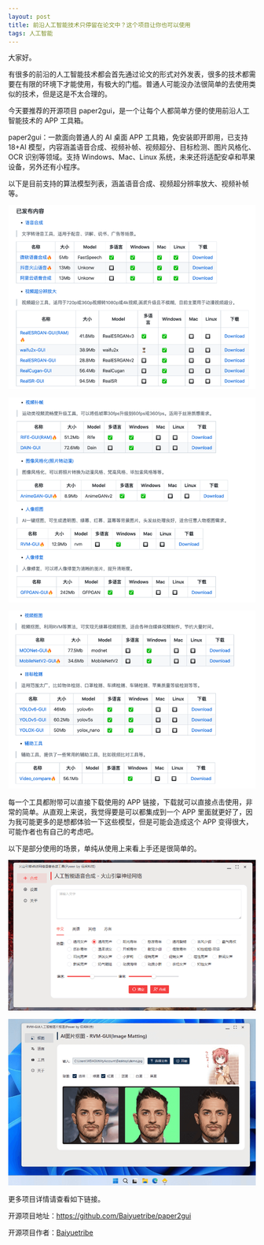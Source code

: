 ```yaml
---
layout: post
title: 前沿人工智能技术只停留在论文中？这个项目让你也可以使用
tags: 人工智能
---
```


大家好。

有很多的前沿的人工智能技术都会首先通过论文的形式对外发表，很多的技术都需要在有限的环境下才能使用，有极大的门槛。普通人可能没办法很简单的去使用类似的技术，但是这是不太合理的。

今天要推荐的开源项目 paper2gui，是一个让每个人都简单方便的使用前沿人工智能技术的 APP 工具箱。

paper2gui：一款面向普通人的 AI 桌面 APP 工具箱，免安装即开即用，已支持 18+AI 模型，内容涵盖语音合成、视频补帧、视频超分、目标检测、图片风格化、OCR 识别等领域。支持 Windows、Mac、Linux 系统，未来还将适配安卓和苹果设备，另外还有小程序。

以下是目前支持的算法模型列表，涵盖语音合成、视频超分辨率放大、视频补帧等。

![image-20220814212419400](https://raw.githubusercontent.com/ZhuPeng/pic/master/images/compress_image-20220814212419400.png)

![image-20220814212435807](https://raw.githubusercontent.com/ZhuPeng/pic/master/images/compress_image-20220814212435807.png)

![image-20220814212448213](https://raw.githubusercontent.com/ZhuPeng/pic/master/images/compress_image-20220814212448213.png)

每一个工具都附带可以直接下载使用的 APP 链接，下载就可以直接点击使用，非常的简单。从直观上来说，我觉得要是可以都集成到一个 APP 里面就更好了，因为我可能更多的是想都体验一下这些模型，但是可能会造成这个 APP 变得很大，可能作者也有自己的考虑吧。

以下是部分使用的场景，单纯从使用上来看上手还是很简单的。

![img](https://raw.githubusercontent.com/ZhuPeng/pic/master/images/compress_huoshan.png)

![](https://raw.githubusercontent.com/ZhuPeng/pic/master/images/compress_rvm_gui.paper2tui.jpeg)

更多项目详情请查看如下链接。

开源项目地址：https://github.com/Baiyuetribe/paper2gui

开源项目作者：[Baiyuetribe](https://github.com/Baiyuetribe)